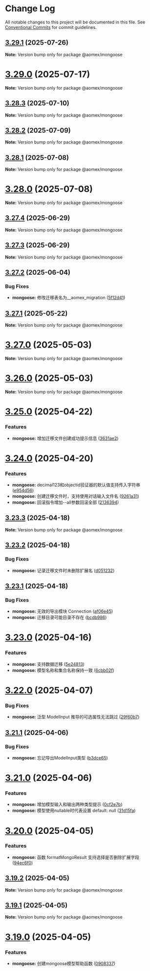 # Change Log

All notable changes to this project will be documented in this file.
See [Conventional Commits](https://conventionalcommits.org) for commit guidelines.

## [3.29.1](https://github.com/aomex/aomex/compare/v3.29.0...v3.29.1) (2025-07-26)

**Note:** Version bump only for package @aomex/mongoose





# [3.29.0](https://github.com/aomex/aomex/compare/v3.28.3...v3.29.0) (2025-07-17)

**Note:** Version bump only for package @aomex/mongoose





## [3.28.3](https://github.com/aomex/aomex/compare/v3.28.2...v3.28.3) (2025-07-10)

**Note:** Version bump only for package @aomex/mongoose





## [3.28.2](https://github.com/aomex/aomex/compare/v3.28.1...v3.28.2) (2025-07-09)

**Note:** Version bump only for package @aomex/mongoose





## [3.28.1](https://github.com/aomex/aomex/compare/v3.28.0...v3.28.1) (2025-07-08)

**Note:** Version bump only for package @aomex/mongoose





# [3.28.0](https://github.com/aomex/aomex/compare/v3.27.4...v3.28.0) (2025-07-08)

**Note:** Version bump only for package @aomex/mongoose





## [3.27.4](https://github.com/aomex/aomex/compare/v3.27.3...v3.27.4) (2025-06-29)

**Note:** Version bump only for package @aomex/mongoose





## [3.27.3](https://github.com/aomex/aomex/compare/v3.27.2...v3.27.3) (2025-06-29)

**Note:** Version bump only for package @aomex/mongoose





## [3.27.2](https://github.com/aomex/aomex/compare/v3.27.1...v3.27.2) (2025-06-04)


### Bug Fixes

* **mongoose:** 修改迁移表名为__aomex_migration ([5f12d41](https://github.com/aomex/aomex/commit/5f12d4199d466da5ddd7676bfbe554b39c1fef2a))





## [3.27.1](https://github.com/aomex/aomex/compare/v3.27.0...v3.27.1) (2025-05-22)

**Note:** Version bump only for package @aomex/mongoose





# [3.27.0](https://github.com/aomex/aomex/compare/v3.26.0...v3.27.0) (2025-05-03)

**Note:** Version bump only for package @aomex/mongoose





# [3.26.0](https://github.com/aomex/aomex/compare/v3.25.0...v3.26.0) (2025-05-03)

**Note:** Version bump only for package @aomex/mongoose





# [3.25.0](https://github.com/aomex/aomex/compare/v3.24.0...v3.25.0) (2025-04-22)


### Features

* **mongoose:** 增加迁移文件创建成功提示信息 ([3631ae2](https://github.com/aomex/aomex/commit/3631ae23743c7fe0a51e73f2a28612475d4f0d67))





# [3.24.0](https://github.com/aomex/aomex/compare/v3.23.3...v3.24.0) (2025-04-20)


### Features

* **mongoose:** decimal123和objectid验证器的默认值支持传入字符串 ([e954d56](https://github.com/aomex/aomex/commit/e954d5653af0854aa8e1f84fbf57da4a3b77e572))
* **mongoose:** 创建迁移文件时，支持使用对话输入文件名 ([9261a31](https://github.com/aomex/aomex/commit/9261a314539532f01d96049be9b31c4856ba36ec))
* **mongoose:** 回滚指令增加--all参数回滚全部 ([2136394](https://github.com/aomex/aomex/commit/213639407dc232f60fd53251e0a1d040011b87a1))





## [3.23.3](https://github.com/aomex/aomex/compare/v3.23.2...v3.23.3) (2025-04-18)

**Note:** Version bump only for package @aomex/mongoose





## [3.23.2](https://github.com/aomex/aomex/compare/v3.23.1...v3.23.2) (2025-04-18)


### Bug Fixes

* **mongoose:** 记录迁移文件时未删除扩展名 ([d051232](https://github.com/aomex/aomex/commit/d051232516d5cb5535dafbae964b6782ea54d155))





## [3.23.1](https://github.com/aomex/aomex/compare/v3.23.0...v3.23.1) (2025-04-18)


### Bug Fixes

* **mongoose:** 无效的导出模块 Connection ([af06e45](https://github.com/aomex/aomex/commit/af06e450318d07ae0489779443fe610b18aea709))
* **mongoose:** 迁移目录可能目录不存在 ([bcdb986](https://github.com/aomex/aomex/commit/bcdb9869318062097b5a31d501cdfb8a51b53910))





# [3.23.0](https://github.com/aomex/aomex/compare/v3.22.0...v3.23.0) (2025-04-16)


### Features

* **mongoose:** 支持数据迁移 ([5e24813](https://github.com/aomex/aomex/commit/5e24813b5a7d0b87688e3cf4f666f7a9dcb2748e))
* **mongoose:** 模型名称和集合名称保持一致 ([6cbb02f](https://github.com/aomex/aomex/commit/6cbb02fcdb59a64207e5029585d517453043a465))





# [3.22.0](https://github.com/aomex/aomex/compare/v3.21.1...v3.22.0) (2025-04-07)


### Bug Fixes

* **mongoose:** 泛型 ModelInput 推导的可选属性无法跳过 ([29f60b7](https://github.com/aomex/aomex/commit/29f60b7d3d4a100faa934681be183e2cecebd135))





## [3.21.1](https://github.com/aomex/aomex/compare/v3.21.0...v3.21.1) (2025-04-06)


### Bug Fixes

* **mongoose:** 忘记导出ModelInput类型 ([b3dce65](https://github.com/aomex/aomex/commit/b3dce656571bb7d1c448dc77d091e198716b7e81))





# [3.21.0](https://github.com/aomex/aomex/compare/v3.20.0...v3.21.0) (2025-04-06)


### Features

* **mongoose:** 增加模型输入和输出两种类型提示 ([0cf2e7b](https://github.com/aomex/aomex/commit/0cf2e7bd6efe614011b38a1534d251e13074fd46))
* **mongoose:** 模型使用nullable时代表设置 default: null ([31d15fa](https://github.com/aomex/aomex/commit/31d15fac9c44e957ad6046832a5d1402d5d22a65))





# [3.20.0](https://github.com/aomex/aomex/compare/v3.19.2...v3.20.0) (2025-04-05)


### Features

* **mongoose:** 函数 formatMongoResult 支持选择是否删除扩展字段 ([94ec6f0](https://github.com/aomex/aomex/commit/94ec6f070ba92c5843021b18027f246a972a2d9b))





## [3.19.2](https://github.com/aomex/aomex/compare/v3.19.1...v3.19.2) (2025-04-05)

**Note:** Version bump only for package @aomex/mongoose





## [3.19.1](https://github.com/aomex/aomex/compare/v3.19.0...v3.19.1) (2025-04-05)

**Note:** Version bump only for package @aomex/mongoose





# [3.19.0](https://github.com/aomex/aomex/compare/v3.18.0...v3.19.0) (2025-04-05)


### Features

* **mongoose:** 创建mongoose模型帮助函数 ([0908337](https://github.com/aomex/aomex/commit/0908337706be04d68a56860bb95de09d45b1d35a))
